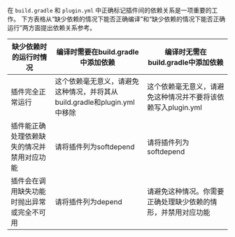 在 `build.gradle` 和 `plugin.yml` 中正确标记插件间的依赖关系是一项重要的工作。
下方表格从“缺少依赖的情况下能否正确编译”和“缺少依赖的情况下能否正确运行”两方面提出依赖关系参考。

|缺少依赖时的运行时情况|编译时需要在build.gradle中添加依赖|编译时无需在build.gradle中添加依赖|
|---|---|---|
|插件完全正常运行|这个依赖毫无意义，请避免这种情况，并将其从build.gradle和plugin.yml中移除|这个依赖毫无意义，请避免这种情况并不要将该依赖写入plugin.yml|
|插件能正确处理依赖缺失的情况并禁用对应功能|请将插件列为softdepend|请将插件列为softdepend|
|插件会在调用缺失功能时抛出异常或完全不可用|请将插件列为depend|请避免这种情况。你需要正确处理缺少依赖的情形，并禁用对应功能|
